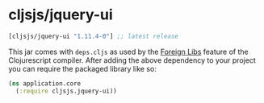 # cljsjs/jquery-ui

[](dependency)
```clojure
[cljsjs/jquery-ui "1.11.4-0"] ;; latest release
```
[](/dependency)

This jar comes with `deps.cljs` as used by the [Foreign Libs][flibs] feature
of the Clojurescript compiler. After adding the above dependency to your project
you can require the packaged library like so:

```clojure
(ns application.core
  (:require cljsjs.jquery-ui))
```

[flibs]: https://github.com/clojure/clojurescript/wiki/Foreign-Dependencies
